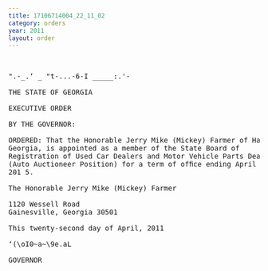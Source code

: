 ```yaml
---
title: 17106714004_22_11_02
category: orders
year: 2011
layout: order
---
```


<pre> 

".-_.‘ _ "t-...-6-I _____:.'-

THE STATE OF GEORGIA

EXECUTIVE ORDER

BY THE GOVERNOR:

ORDERED: That the Honorable Jerry Mike (Mickey) Farmer of Hall County,
Georgia, is appointed as a member of the State Board of
Registration of Used Car Dealers and Motor Vehicle Parts Dealers
(Auto Auctioneer Position) for a term of ofﬁce ending April 22,
201 5.

The Honorable Jerry Mike (Mickey) Farmer

1120 Wessell Road
Gainesville, Georgia 30501

This twenty-second day of April, 2011

‘(\oI0~a~\9e.aL

GOVERNOR

</pre>
